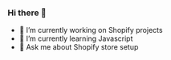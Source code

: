 ### Hi there 👋


- 🔭 I’m currently working on Shopify projects
- 🌱 I’m currently learning Javascript
- 💬 Ask me about Shopify store setup


